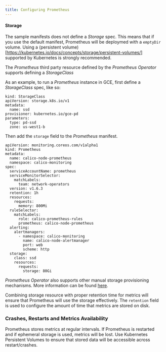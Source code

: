 ```yaml
---
title: Configuring Prometheus
---
```


#### Storage

The sample manifests does not define a _Storage_ spec. This means that if you
use the default manifest, Prometheus will be deploymed with a `emptyDir`
volume. Using a (persistent volume)[https://kubernetes.io/docs/concepts/storage/persistent-volumes/]
supported by Kubernetes is strongly recommended.

The _Prometheus_ third party resource defined by the _Prometheus Operator_
supports defining a _StorageClass_

As an example, to run a _Prometheus_ instance in GCE, first define a
_StorageClass_ spec, like so:

	kind: StorageClass
	apiVersion: storage.k8s.io/v1
	metadata:
	  name: ssd
	provisioner: kubernetes.io/gce-pd
	parameters:
	  type: pd-ssd
	  zone: us-west1-b

Then add the `storage` field to the _Prometheus_ manifest.

	apiVersion: monitoring.coreos.com/v1alpha1
	kind: Prometheus
	metadata:
	  name: calico-node-prometheus
	  namespace: calico-monitoring
	spec:
	  serviceAccountName: prometheus
	  serviceMonitorSelector:
	    matchLabels:
	      team: network-operators
	  version: v1.6.3
	  retention: 1h
	  resources:
	    requests:
	      memory: 800Mi
	  ruleSelector:
	    matchLabels:
	      role: calico-prometheus-rules
	      prometheus: calico-node-prometheus
	  alerting:
	    alertmanagers:
	      - namespace: calico-monitoring
	        name: calico-node-alertmanager
	        port: web
	        scheme: http
	  storage:
	    class: ssd
	    resources:
	      requests:
	        storage: 80Gi


_Prometheus Operator_ also supports other manual storage provisioning
mechanisms. More information can be found [here](https://github.com/coreos/prometheus-operator/blob/d360a3bae5ab054732837d5a715814cd1c78d745/Documentation/user-guides/storage.md).

Combining storage resource with proper retention time for metrics will ensure
that Prometheus will use the storage effectively. The `retention` field is used
to configure the amount of time that metrics are stored on disk.

### Crashes, Restarts and Metrics Availability

Prometheus stores metrics at regular intervals. If Prometheus is restarted and
if ephemeral storage is used, metrics will be lost. Use Kubernetes Persistent
Volumes to ensure that stored data will be accessible across restart/crashes.

